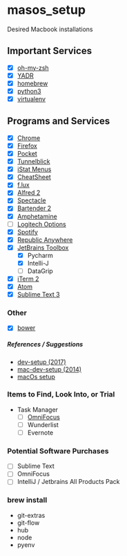 # masos_setup
Desired Macbook installations

## Important Services
* [x] [oh-my-zsh](https://github.com/robbyrussell/oh-my-zsh)
* [x] [YADR](https://github.com/skwp/dotfiles)
* [x] [homebrew](https://brew.sh/)
* [x] [python3](https://www.digitalocean.com/community/tutorials/how-to-install-python-3-and-set-up-a-local-programming-environment-on-macos)
* [x] [virtualenv](https://virtualenv.pypa.io/en/stable/)

## Programs and Services
* [x] [Chrome](https://www.google.com/chrome/index.html)
* [x] [Firefox](https://www.mozilla.org/en-US/)
* [x] [Pocket](https://getpocket.com/)
* [x] [Tunnelblick](https://tunnelblick.net/)
* [x] [iStat Menus](https://bjango.com/mac/istatmenus/)
* [x] [CheatSheet](https://www.mediaatelier.com/CheatSheet/)
* [x] [f.lux](https://justgetflux.com/)
* [x] [Alfred 2](https://www.alfredapp.com/)
* [x] [Spectacle](https://www.spectacleapp.com/)
* [x] [Bartender 2](https://www.macbartender.com/)
* [x] [Amphetamine](https://itunes.apple.com/us/app/amphetamine/id937984704?mt=12)
* [ ] [Logitech Options](http://support.logitech.com/en_us/software/options)
* [x] [Spotify](https://www.spotify.com/us/)
* [x] [Republic Anywhere](https://republicwireless.com/republic-anywhere/download/)
* [x] [JetBrains Toolbox](https://www.jetbrains.com/toolbox/app/)
    * [x] Pycharm
    * [x] Intelli-J
    * [ ] DataGrip
* [x] [iTerm 2](https://www.iterm2.com/)
* [x] [Atom](https://atom.io/)
* [x] [Sublime Text 3](https://www.sublimetext.com/)

### Other
* [x] [bower](https://bower.io/)


##### References / Suggestions
* [dev-setup (2017)](https://github.com/donnemartin/dev-setup)
* [mac-dev-setup (2014)](https://github.com/nicolashery/mac-dev-setup)
* [macOs setup](http://sourabhbajaj.com/mac-setup/index.html)


### Items to Find, Look Into, or Trial
* Task Manager
    * [ ] [OmniFocus](https://www.omnigroup.com/omnifocus)
    * [ ] Wunderlist
    * [ ] Evernote
    
### Potential Software Purchases
* [ ] Sublime Text
* [ ] OmniFocus
* [ ] IntelliJ / Jetbrains All Products Pack

### brew install
* git-extras
* git-flow
* hub
* node
* pyenv

